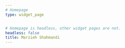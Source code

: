 ```yaml
---
# Homepage
type: widget_page


# Homepage is headless, other widget pages are not.
headless: false
title: Marzieh Shahmandi
---
```


